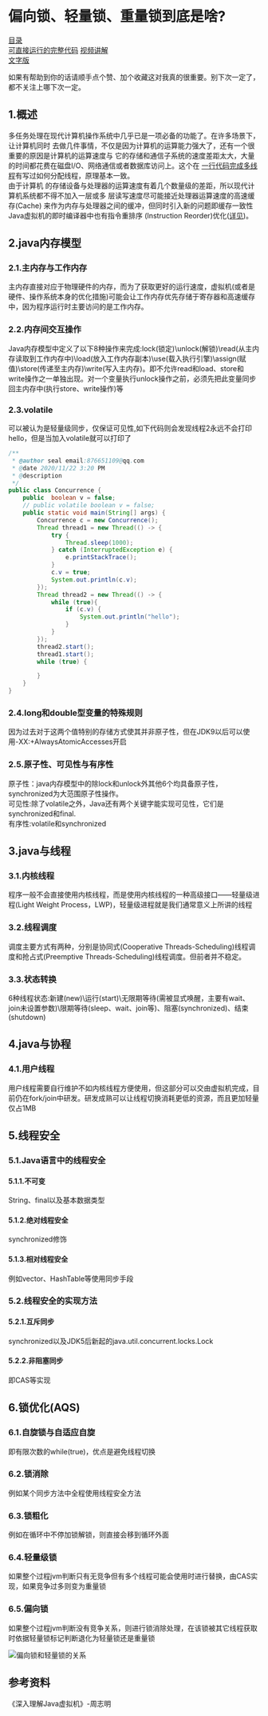 # 偏向锁、轻量锁、重量锁到底是啥?
[目录](https://github.com/edanlx/SealBook/blob/master/catalog.md)  
[可直接运行的完整代码](https://github.com/edanlx/TechingCode/tree/master/demoGrace/src/main/java/com/example/demo/lesson/jvm/concurrence) 
[视频讲解](https://www.bilibili.com/video/BV1LV411a7u7/)   
[文字版](https://github.com/edanlx/SealBook/blob/master/jvm/concurrence.md)

如果有帮助到你的话请顺手点个赞、加个收藏这对我真的很重要。别下次一定了，都不关注上哪下次一定。

## 1.概述
多任务处理在现代计算机操作系统中几乎已是一项必备的功能了。在许多场景下，让计算机同时 去做几件事情，不仅是因为计算机的运算能力强大了，还有一个很重要的原因是计算机的运算速度与  它的存储和通信子系统的速度差距太大，大量的时间都花费在磁盘I/O、网络通信或者数据库访问上。这个在 [一行代码完成多线程](https://github.com/edanlx/SealBook/blob/master/graceCode/thread.md)有写过如何分配线程，原理基本一致。  
由于计算机 的存储设备与处理器的运算速度有着几个数量级的差距，所以现代计算机系统都不得不加入一层或多 层读写速度尽可能接近处理器运算速度的高速缓存(Cache)  来作为内存与处理器之间的缓冲，但同时引入新的问题即缓存一致性Java虚拟机的即时编译器中也有指令重排序 (Instruction Reorder)优化([详见](https://github.com/edanlx/SealBook/blob/master/jvm/compile.md))。

## 2.java内存模型
### 2.1.主内存与工作内存
主内存直接对应于物理硬件的内存，而为了获取更好的运行速度，虚拟机(或者是硬件、操作系统本身的优化措施)可能会让工作内存优先存储于寄存器和高速缓存中，因为程序运行时主要访问的是工作内存。
### 2.2.内存间交互操作
Java内存模型中定义了以下8种操作来完成:lock(锁定)\unlock(解锁)\read(从主内存读取到工作内存中)\load(放入工作内存副本)\use(载入执行引擎)\assign(赋值)\store(传递至主内存)\write(写入主内存)。即不允许read和load、store和write操作之一单独出现。对一个变量执行unlock操作之前，必须先把此变量同步回主内存中(执行store、write操作)等
### 2.3.volatile
可以被认为是轻量级同步，仅保证可见性,如下代码则会发现线程2永远不会打印hello，但是当加入volatile就可以打印了
```java
/**
 * @author seal email:876651109@qq.com
 * @date 2020/11/22 3:20 PM
 * @description
 */
public class Concurrence {
    public  boolean v = false;
    // public volatile boolean v = false;
    public static void main(String[] args) {
        Concurrence c = new Concurrence();
        Thread thread1 = new Thread(() -> {
            try {
                Thread.sleep(1000);
            } catch (InterruptedException e) {
                e.printStackTrace();
            }
            c.v = true;
            System.out.println(c.v);
        });
        Thread thread2 = new Thread(() -> {
            while (true){
                if (c.v) {
                    System.out.println("hello");
                }
            }
        });
        thread2.start();
        thread1.start();
        while (true) {

        }
    }
}
```
### 2.4.long和double型变量的特殊规则
因为过去对于这两个值特别的存储方式使其并非原子性，但在JDK9以后可以使用-XX:+AlwaysAtomicAccesses开启
### 2.5.原子性、可见性与有序性
原子性：java内存模型中的除lock和unlock外其他6个均具备原子性，synchronized为大范围原子性操作。  
可见性:除了volatile之外，Java还有两个关键字能实现可见性，它们是synchronized和final.  
有序性:volatile和synchronized

## 3.java与线程
### 3.1.内核线程
程序一般不会直接使用内核线程，而是使用内核线程的一种高级接口——轻量级进程(Light Weight Process，LWP)，轻量级进程就是我们通常意义上所讲的线程
### 3.2.线程调度
调度主要方式有两种，分别是协同式(Cooperative Threads-Scheduling)线程调度和抢占式(Preemptive Threads-Scheduling)线程调度。但前者并不稳定。
### 3.3.状态转换
6种线程状态:新建(new)\运行(start)\无限期等待(需被显式唤醒，主要有wait、join未设置参数)\限期等待(sleep、wait、join等)、阻塞(synchronized)、结束(shutdown)

## 4.java与协程
### 4.1.用户线程
用户线程需要自行维护不如内核线程方便使用，但这部分可以交由虚拟机完成，目前仍在fork/join中研发。研发成熟可以让线程切换消耗更低的资源，而且更加轻量仅占1MB
## 5.线程安全
### 5.1.Java语言中的线程安全
#### 5.1.1.不可变
String、final以及基本数据类型
#### 5.1.2.绝对线程安全
synchronized修饰
#### 5.1.3.相对线程安全
例如vector、HashTable等使用同步手段
### 5.2.线程安全的实现方法
#### 5.2.1.互斥同步
synchronized以及JDK5后新起的java.util.concurrent.locks.Lock
#### 5.2.2.非阻塞同步
即CAS等实现
## 6.锁优化(AQS)
### 6.1.自旋锁与自适应自旋
即有限次数的while(true)，优点是避免线程切换
### 6.2.锁消除
例如某个同步方法中全程使用线程安全方法
### 6.3.锁粗化
例如在循环中不停加锁解锁，则直接会移到循环外面
### 6.4.轻量级锁
如果整个过程jvm判断只有无竞争但有多个线程可能会使用时进行替换，由CAS实现，如果竞争过多则变为重量锁
### 6.5.偏向锁
如果整个过程jvm判断没有竞争关系，则进行锁消除处理，在该锁被其它线程获取时依据轻量锁标记判断退化为轻量锁还是重量锁

![偏向锁和轻量锁的关系](http://seal_li.gitee.io/sealbook/pic/jvm_concurrence_lock.png)

## 参考资料
《深入理解Java虚拟机》-周志明